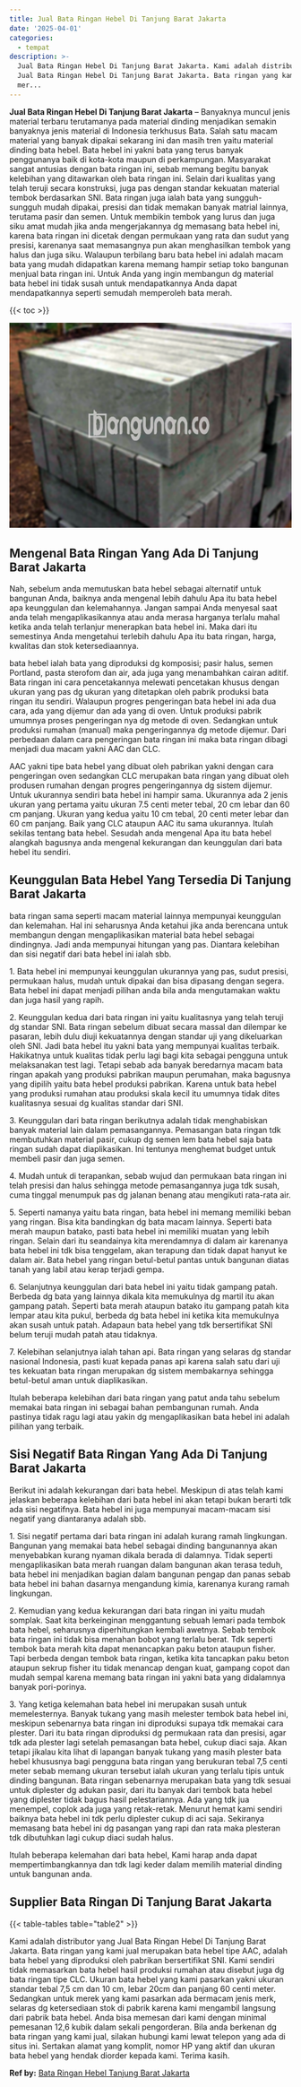 ```yaml
---
title: Jual Bata Ringan Hebel Di Tanjung Barat Jakarta
date: '2025-04-01'
categories:
  - tempat
description: >-
  Jual Bata Ringan Hebel Di Tanjung Barat Jakarta. Kami adalah distributor yang
  Jual Bata Ringan Hebel Di Tanjung Barat Jakarta. Bata ringan yang kami jual
  mer...
---
```


**Jual Bata Ringan Hebel Di Tanjung Barat Jakarta** – Banyaknya muncul jenis material terbaru terutamanya pada material dinding menjadikan semakin banyaknya jenis material di Indonesia terkhusus Bata. Salah satu macam material yang banyak dipakai sekarang ini dan masih tren yaitu material dinding bata hebel. Bata hebel ini yakni bata yang terus banyak penggunanya baik di kota-kota maupun di perkampungan. Masyarakat sangat antusias dengan bata ringan ini, sebab memang begitu banyak kelebihan yang ditawarkan oleh bata ringan ini. Selain dari kualitas yang telah teruji secara konstruksi, juga pas dengan standar kekuatan material tembok berdasarkan SNI. Bata ringan juga ialah bata yang sungguh-sungguh mudah dipakai, presisi dan tidak memakan banyak matrial lainnya, terutama pasir dan semen. Untuk membikin tembok yang lurus dan juga siku amat mudah jika anda mengerjakannya dg memasang bata hebel ini, karena bata ringan ini dicetak dengan permukaan yang rata dan sudut yang presisi, karenanya saat memasangnya pun akan menghasilkan tembok yang halus dan juga siku. Walaupun terbilang baru bata hebel ini adalah macam bata yang mudah didapatkan karena memang hampir setiap toko bangunan menjual bata ringan ini. Untuk Anda yang ingin membangun dg material bata hebel ini tidak susah untuk mendapatkannya Anda dapat mendapatkannya seperti semudah memperoleh bata merah.

{{< toc >}}

![Jual Bata Ringan Hebel Di Tanjung Barat Jakarta](/images/jual-hebel-murah-40.png)

## Mengenal Bata Ringan Yang Ada Di Tanjung Barat Jakarta

Nah, sebelum anda memutuskan bata hebel sebagai alternatif untuk bangunan Anda, baiknya anda mengenal lebih dahulu Apa itu bata hebel apa keunggulan dan kelemahannya. Jangan sampai Anda menyesal saat anda telah mengaplikasikannya atau anda merasa harganya terlalu mahal ketika anda telah terlanjur menerapkan bata hebel ini. Maka dari itu semestinya Anda mengetahui terlebih dahulu Apa itu bata ringan, harga, kwalitas dan stok ketersediaannya.

bata hebel ialah bata yang diproduksi dg komposisi; pasir halus, semen Portland, pasta sterofom dan air, ada juga yang menambahkan cairan aditif. Bata ringan ini cara pencetakannya melewati pencetakan khusus dengan ukuran yang pas dg ukuran yang ditetapkan oleh pabrik produksi bata ringan itu sendiri. Walaupun progres pengeringan bata hebel ini ada dua cara, ada yang dijemur dan ada yang di oven. Untuk produksi pabrik umumnya proses pengeringan nya dg metode di oven. Sedangkan untuk produksi rumahan (manual) maka pengeringannya dg metode dijemur. Dari perbedaan dalam cara pengeringan bata ringan ini maka bata ringan dibagi menjadi dua macam yakni AAC dan CLC.

AAC yakni tipe bata hebel yang dibuat oleh pabrikan yakni dengan cara pengeringan oven sedangkan CLC merupakan bata ringan yang dibuat oleh produsen rumahan dengan progres pengeringannya dg sistem dijemur. Untuk ukurannya sendiri bata hebel ini hampir sama. Ukurannya ada 2 jenis ukuran yang pertama yaitu ukuran 7.5 centi meter tebal, 20 cm lebar dan 60 cm panjang. Ukuran yang kedua yaitu 10 cm tebal, 20 centi meter lebar dan 60 cm panjang. Baik yang CLC ataupun AAC itu sama ukurannya. Itulah sekilas tentang bata hebel. Sesudah anda mengenal Apa itu bata hebel alangkah bagusnya anda mengenal kekurangan dan keunggulan dari bata hebel itu sendiri.

## Keunggulan Bata Hebel Yang Tersedia Di Tanjung Barat Jakarta

bata ringan sama seperti macam material lainnya mempunyai keunggulan dan kelemahan. Hal ini seharusnya Anda ketahui jika anda berencana untuk membangun dengan mengaplikasikan material bata hebel sebagai dindingnya. Jadi anda mempunyai hitungan yang pas. Diantara kelebihan dan sisi negatif dari bata hebel ini ialah sbb.

1\. Bata hebel ini mempunyai keunggulan ukurannya yang pas, sudut presisi, permukaan halus, mudah untuk dipakai dan bisa dipasang dengan segera. Bata hebel ini dapat menjadi pilihan anda bila anda mengutamakan waktu dan juga hasil yang rapih.

2\. Keunggulan kedua dari bata ringan ini yaitu kualitasnya yang telah teruji dg standar SNI. Bata ringan sebelum dibuat secara massal dan dilempar ke pasaran, lebih dulu diuji kekuatannya dengan standar uji yang dikeluarkan oleh SNI. Jadi bata hebel itu yakni bata yang mempunyai kualitas terbaik. Hakikatnya untuk kualitas tidak perlu lagi bagi kita sebagai pengguna untuk melaksanakan test lagi. Tetapi sebab ada banyak beredarnya macam bata ringan apakah yang produksi pabrikan maupun perumahan, maka bagusnya yang dipilih yaitu bata hebel produksi pabrikan. Karena untuk bata hebel yang produksi rumahan atau produksi skala kecil itu umumnya tidak dites kualitasnya sesuai dg kualitas standar dari SNI.

3\. Keunggulan dari bata ringan berikutnya adalah tidak menghabiskan banyak material lain dalam pemasangannya. Pemasangan bata ringan tdk membutuhkan material pasir, cukup dg semen lem bata hebel saja bata ringan sudah dapat diaplikasikan. Ini tentunya menghemat budget untuk membeli pasir dan juga semen.

4\. Mudah untuk di terapankan, sebab wujud dan permukaan bata ringan ini telah presisi dan halus sehingga metode pemasangannya juga tdk susah, cuma tinggal menumpuk pas dg jalanan benang atau mengikuti rata-rata air.

5\. Seperti namanya yaitu bata ringan, bata hebel ini memang memiliki beban yang ringan. Bisa kita bandingkan dg bata macam lainnya. Seperti bata merah maupun batako, pasti bata hebel ini memiliki muatan yang lebih ringan. Selain dari itu seandainya kita merendamnya di dalam air karenanya bata hebel ini tdk bisa tenggelam, akan terapung dan tidak dapat hanyut ke dalam air. Bata hebel yang ringan betul-betul pantas untuk bangunan diatas tanah yang labil atau kerap terjadi gempa.

6\. Selanjutnya keunggulan dari bata hebel ini yaitu tidak gampang patah. Berbeda dg bata yang lainnya dikala kita memukulnya dg martil itu akan gampang patah. Seperti bata merah ataupun batako itu gampang patah kita lempar atau kita pukul, berbeda dg bata hebel ini ketika kita memukulnya akan susah untuk patah. Adapaun bata hebel yang tdk bersertifikat SNI belum teruji mudah patah atau tidaknya.

7\. Kelebihan selanjutnya ialah tahan api. Bata ringan yang selaras dg standar nasional Indonesia, pasti kuat kepada panas api karena salah satu dari uji tes kekuatan bata ringan merupakan dg sistem membakarnya sehingga betul-betul aman untuk diaplikasikan.

Itulah beberapa kelebihan dari bata ringan yang patut anda tahu sebelum memakai bata ringan ini sebagai bahan pembangunan rumah. Anda pastinya tidak ragu lagi atau yakin dg mengaplikasikan bata hebel ini adalah pilihan yang terbaik.

## Sisi Negatif Bata Ringan Yang Ada Di Tanjung Barat Jakarta

Berikut ini adalah kekurangan dari bata hebel. Meskipun di atas telah kami jelaskan beberapa kelebihan dari bata hebel ini akan tetapi bukan berarti tdk ada sisi negatifnya. Bata hebel ini juga mempunyai macam-macam sisi negatif yang diantaranya adalah sbb.

1\. Sisi negatif pertama dari bata ringan ini adalah kurang ramah lingkungan. Bangunan yang memakai bata hebel sebagai dinding bangunannya akan menyebabkan kurang nyaman dikala berada di dalamnya. Tidak seperti mengaplikasikan bata merah ruangan dalam bangunan akan terasa teduh, bata hebel ini menjadikan bagian dalam bangunan pengap dan panas sebab bata hebel ini bahan dasarnya mengandung kimia, karenanya kurang ramah lingkungan.

2\. Kemudian yang kedua kekurangan dari bata ringan ini yaitu mudah somplak. Saat kita berkeinginan menggantung sebuah lemari pada tembok bata hebel, seharusnya diperhitungkan kembali awetnya. Sebab tembok bata ringan ini tidak bisa menahan bobot yang terlalu berat. Tdk seperti tembok bata merah kita dapat menancapkan paku beton ataupun fisher. Tapi berbeda dengan tembok bata ringan, ketika kita tancapkan paku beton ataupun sekrup fisher itu tidak menancap dengan kuat, gampang copot dan mudah sempal karena memang bata ringan ini yakni bata yang didalamnya banyak pori-porinya.

3\. Yang ketiga kelemahan bata hebel ini merupakan susah untuk memelesternya. Banyak tukang yang masih melester tembok bata hebel ini, meskipun sebenarnya bata ringan ini diproduksi supaya tdk memakai cara plester. Dari itu bata ringan diproduksi dg permukaan rata dan presisi, agar tdk ada plester lagi setelah pemasangan bata hebel, cukup diaci saja. Akan tetapi jikalau kita lihat di lapangan banyak tukang yang masih plester bata hebel khususnya bagi pengguna bata ringan yang berukuran tebal 7,5 centi meter sebab memang ukuran tersebut ialah ukuran yang terlalu tipis untuk dinding bangunan. Bata ringan sebenarnya merupakan bata yang tdk sesuai untuk diplester dg adukan pasir, dari itu banyak dari tembok bata hebel yang diplester tidak bagus hasil pelestariannya. Ada yang tdk jua menempel, coplok ada juga yang retak-retak. Menurut hemat kami sendiri baiknya bata hebel ini tdk perlu diplester cukup di aci saja. Sekiranya memasang bata hebel ini dg pasangan yang rapi dan rata maka plesteran tdk dibutuhkan lagi cukup diaci sudah halus.

Itulah beberapa kelemahan dari bata hebel, Kami harap anda dapat mempertimbangkannya dan tdk lagi keder dalam memilih material dinding untuk bangunan anda.

## Supplier Bata Ringan Di Tanjung Barat Jakarta

{{< table-tables table="table2" >}}

Kami adalah distributor yang Jual Bata Ringan Hebel Di Tanjung Barat Jakarta. Bata ringan yang kami jual merupakan bata hebel tipe AAC, adalah bata hebel yang diproduksi oleh pabrikan bersertifikat SNI. Kami sendiri tidak memasarkan bata hebel hasil produksi rumahan atau disebut juga dg bata ringan tipe CLC. Ukuran bata hebel yang kami pasarkan yakni ukuran standar tebal 7,5 cm dan 10 cm, lebar 20cm dan panjang 60 centi meter. Sedangkan untuk merek yang kami pasarkan ada bermacam jenis merk, selaras dg ketersediaan stok di pabrik karena kami mengambil langsung dari pabrik bata hebel. Anda bisa memesan dari kami dengan minimal pemesanan 12,6 kubik dalam sekali pengorderan. Bila anda berkenan dg bata ringan yang kami jual, silakan hubungi kami lewat telepon yang ada di situs ini. Sertakan alamat yang komplit, nomor HP yang aktif dan ukuran bata hebel yang hendak diorder kepada kami. Terima kasih.

**Ref by:** [Bata Ringan Hebel Tanjung Barat Jakarta](https://id.wikipedia.org/wiki/Bata)
